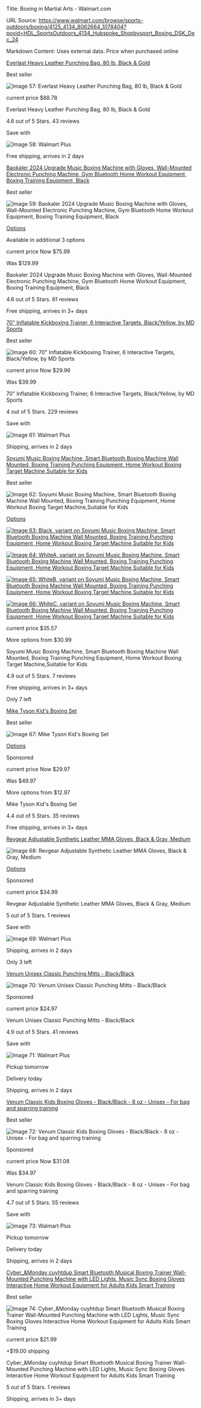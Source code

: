 Title: Boxing in Martial Arts - Walmart.com

URL Source: https://www.walmart.com/browse/sports-outdoors/boxing/4125_4134_8062664_1078404?povid=HDL_SportsOutdoors_4134_Hubspoke_Shopbysport_Boxing_DSK_Dec_24

Markdown Content:
Uses external data. Price when purchased online

[Everlast Heavy Leather Punching Bag, 80 lb, Black & Gold](https://www.walmart.com/ip/80LB-BLACK-GOLD-POWERCORE-HEAVYBAG/897661449?classType=REGULAR&athbdg=L1600)

Best seller

![Image 57: Everlast Heavy Leather Punching Bag, 80 lb, Black & Gold](https://i5.walmartimages.com/seo/80LB-BLACK-GOLD-POWERCORE-HEAVYBAG_a16e5e89-c6af-4489-b10b-27c360bf9d85.348c808014e8e4c60731c80658d47db1.jpeg?odnHeight=784&odnWidth=580&odnBg=FFFFFF)

current price $88.78

Everlast Heavy Leather Punching Bag, 80 lb, Black & Gold

4.6 out of 5 Stars. 43 reviews

Save with

![Image 58: Walmart Plus](https://i5.walmartimages.com/dfw/63fd9f59-ac39/29c6759d-7f14-49fa-bd3a-b870eb4fb8fb/v1/wplus-icon-blue.svg)

Free shipping, arrives in 2 days

[Baokaler 2024 Upgrade Music Boxing Machine with Gloves, Wall-Mounted Electronic Punching Machine, Gym Bluetooth Home Workout Equipment, Boxing Training Equipment, Black](https://www.walmart.com/ip/2024-Music-Boxing-Machine-Gloves-Smart-Bluetooth-RGB-Lights-Electronic-Wall-Mounted-Target-Workout-Punching-Equipment-Home-Upgrade/10571168604?classType=VARIANT&athbdg=L1600)

Best seller

![Image 59: Baokaler 2024 Upgrade Music Boxing Machine with Gloves, Wall-Mounted Electronic Punching Machine, Gym Bluetooth Home Workout Equipment, Boxing Training Equipment, Black](https://i5.walmartimages.com/seo/2024-Music-Boxing-Machine-Gloves-Smart-Bluetooth-RGB-Lights-Electronic-Wall-Mounted-Target-Workout-Punching-Equipment-Home-Upgrade_51c4c264-0dad-4131-bc4f-d6f39619e6ed.c1b8bb1126e3fdbf9e45018072561d47.jpeg?odnHeight=784&odnWidth=580&odnBg=FFFFFF)

[Options](https://www.walmart.com/ip/2024-Music-Boxing-Machine-Gloves-Smart-Bluetooth-RGB-Lights-Electronic-Wall-Mounted-Target-Workout-Punching-Equipment-Home-Upgrade/10571168604?classType=VARIANT&athbdg=L1600)

Available in additional 3 options

current price Now $75.99

Was $129.99

Baokaler 2024 Upgrade Music Boxing Machine with Gloves, Wall-Mounted Electronic Punching Machine, Gym Bluetooth Home Workout Equipment, Boxing Training Equipment, Black

4.6 out of 5 Stars. 61 reviews

Free shipping, arrives in 3+ days

[70" Inflatable Kickboxing Trainer, 6 Interactive Targets, Black/Yellow, by MD Sports](https://www.walmart.com/ip/MD-Sports-Heavy-Duty-70-inch-Inflatable-Black-and-Yellow-Kickboxing-Trainer-Bag/222635327?classType=REGULAR&athbdg=L1600)

Best seller

![Image 60: 70" Inflatable Kickboxing Trainer, 6 Interactive Targets, Black/Yellow, by MD Sports](https://i5.walmartimages.com/seo/MD-Sports-Heavy-Duty-70-inch-Inflatable-Black-and-Yellow-Kickboxing-Trainer-Bag_47505833-88ad-4899-8b5d-ab4bd9fa5d3c.195813ab09539f7945ff2649c09ba270.jpeg?odnHeight=784&odnWidth=580&odnBg=FFFFFF)

current price Now $29.96

Was $39.99

70" Inflatable Kickboxing Trainer, 6 Interactive Targets, Black/Yellow, by MD Sports

4 out of 5 Stars. 229 reviews

Save with

![Image 61: Walmart Plus](https://i5.walmartimages.com/dfw/63fd9f59-ac39/29c6759d-7f14-49fa-bd3a-b870eb4fb8fb/v1/wplus-icon-blue.svg)

Shipping, arrives in 2 days

[Soyumi Music Boxing Machine, Smart Bluetooth Boxing Machine Wall Mounted, Boxing Training Punching Equipment, Home Workout Boxing Target Machine,Suitable for Kids](https://www.walmart.com/ip/Soyumi-Music-Boxing-Machine-Smart-Bluetooth-Machine-Wall-Mounted-Training-Punching-Equipment-Home-Workout-Target-Machine-Suitable-Kids/7189714073?classType=VARIANT&athbdg=L1600)

Best seller

![Image 62: Soyumi Music Boxing Machine, Smart Bluetooth Boxing Machine Wall Mounted, Boxing Training Punching Equipment, Home Workout Boxing Target Machine,Suitable for Kids](https://i5.walmartimages.com/seo/Soyumi-Music-Boxing-Machine-Smart-Bluetooth-Machine-Wall-Mounted-Training-Punching-Equipment-Home-Workout-Target-Machine-Suitable-Kids_5cfa02ef-a779-4fee-95f6-faa7c1c6147e.ceebce00ee32529ff34c84726af36079.jpeg?odnHeight=784&odnWidth=580&odnBg=FFFFFF)

[Options](https://www.walmart.com/ip/Soyumi-Music-Boxing-Machine-Smart-Bluetooth-Machine-Wall-Mounted-Training-Punching-Equipment-Home-Workout-Target-Machine-Suitable-Kids/7189714073?classType=VARIANT&athbdg=L1600)

[![Image 63: Black, variant on Soyumi Music Boxing Machine, Smart Bluetooth Boxing Machine Wall Mounted, Boxing Training Punching Equipment, Home Workout Boxing Target Machine,Suitable for Kids](https://i5.walmartimages.com/asr/5cfa02ef-a779-4fee-95f6-faa7c1c6147e.ceebce00ee32529ff34c84726af36079.jpeg?odnBg=FFFFFF&odnHeight=30&odnWidth=30)](https://www.walmart.com/ip/Soyumi-Music-Boxing-Machine-Smart-Bluetooth-Machine-Wall-Mounted-Training-Punching-Equipment-Home-Workout-Target-Machine-Suitable-Kids/7189714073?classType=undefined&variantFieldId=actual_color)

[![Image 64: WhiteA, variant on Soyumi Music Boxing Machine, Smart Bluetooth Boxing Machine Wall Mounted, Boxing Training Punching Equipment, Home Workout Boxing Target Machine,Suitable for Kids](https://i5.walmartimages.com/asr/07a94206-8000-49fc-b875-e56c37d01a03.78fbfba601330f7d28dcbcdcf38dbfc6.jpeg?odnBg=FFFFFF&odnHeight=30&odnWidth=30)](https://www.walmart.com/ip/Soyumi-Music-Boxing-Machine-Wall-Mounted-Music-Boxing-Machine-Music-Boxing-Counter-Home-Sports-Fitness-Machine-for-Wall-Mounted/14814622125?classType=undefined&variantFieldId=actual_color)

[![Image 65: WhiteB, variant on Soyumi Music Boxing Machine, Smart Bluetooth Boxing Machine Wall Mounted, Boxing Training Punching Equipment, Home Workout Boxing Target Machine,Suitable for Kids](https://i5.walmartimages.com/asr/07a94206-8000-49fc-b875-e56c37d01a03.78fbfba601330f7d28dcbcdcf38dbfc6.jpeg?odnBg=FFFFFF&odnHeight=30&odnWidth=30)](https://www.walmart.com/ip/Soyumi-Music-Boxing-Machine-Wall-Mounted-Music-Boxing-Machine-Music-Boxing-Counter-Home-Sports-Fitness-Machine-for-Wall-Mounted/14880610830?classType=undefined&variantFieldId=actual_color)

[![Image 66: WhiteC, variant on Soyumi Music Boxing Machine, Smart Bluetooth Boxing Machine Wall Mounted, Boxing Training Punching Equipment, Home Workout Boxing Target Machine,Suitable for Kids](https://i5.walmartimages.com/asr/50670a14-0169-4b99-8479-317388ebffa9.9117fde198c95e75fbf5f46c7be958b9.jpeg?odnBg=FFFFFF&odnHeight=30&odnWidth=30)](https://www.walmart.com/ip/Soyumi-Music-Boxing-Machine-Wall-Mounted-Music-Boxing-Machine-Music-Boxing-Counter-Home-Sports-Fitness-Machine-for-Wall-Mounted/14885456596?classType=undefined&variantFieldId=actual_color)

current price $35.57

More options from $30.99

Soyumi Music Boxing Machine, Smart Bluetooth Boxing Machine Wall Mounted, Boxing Training Punching Equipment, Home Workout Boxing Target Machine,Suitable for Kids

4.9 out of 5 Stars. 7 reviews

Free shipping, arrives in 3+ days

Only 7 left

[Mike Tyson Kid's Boxing Set](https://www.walmart.com/sp/track?bt=1&eventST=click&plmt=sp-browse-middle~desktop~&pos=5&tax=4125_4134_8062664_1078404&rdf=1&rd=https%3A%2F%2Fwww.walmart.com%2Fip%2FMike-Tyson-Kid-s-Boxing-Set%2F5144272114%3FclassType%3DVARIANT%26athbdg%3DL1600%26adsRedirect%3Dtrue&adUid=c29c8b3e-7d7e-4035-9753-c544ecfd797d&mloc=sp-browse-middle&pltfm=desktop&pgId=4125_4134_8062664_1078404&pt=browse&spQs=_kTJW-fYfhiOYnQWMGKiZH0Q6z6JMR38LdGlVq5JTdJezb6PbUiDGyLZC2DY0jJ84bIg3_2-2RzYzzsDgBc_-EC_UekByDU2RPz6N9A26GV8rQ-blwOpUu75GQV4RWzvuoKXYuqDe5DBFtr0m3R1-6ol3zRAAxZ2o0rtXNlMyIx4P5fjP5N_hbrh9iorqmtwAalRPYDS-PHnuG7FWPVnmZFqf-qBavNj05T1Nq2pNehuz7Dbb20UOTH0NIaeZOxr&storeId=3081&couponState=na&bkt=ace1_default%7Cace2_default%7Cace3_default%7Csearch_default&classType=VARIANT&athbdg=L1600)

Best seller

![Image 67: Mike Tyson Kid's Boxing Set](https://i5.walmartimages.com/seo/Mike-Tyson-Kid-s-Boxing-Set_4d191b07-43e9-4fa4-981e-d37b8bf771de.d8a2cc7216c384d1cfbf8763a674020a.jpeg?odnHeight=784&odnWidth=580&odnBg=FFFFFF)

[Options](https://www.walmart.com/sp/track?bt=1&eventST=click&plmt=sp-browse-middle~desktop~&pos=5&tax=4125_4134_8062664_1078404&rdf=1&rd=https%3A%2F%2Fwww.walmart.com%2Fip%2FMike-Tyson-Kid-s-Boxing-Set%2F5144272114%3FclassType%3DVARIANT%26athbdg%3DL1600%26adsRedirect%3Dtrue&adUid=c29c8b3e-7d7e-4035-9753-c544ecfd797d&mloc=sp-browse-middle&pltfm=desktop&pgId=4125_4134_8062664_1078404&pt=browse&spQs=_kTJW-fYfhiOYnQWMGKiZH0Q6z6JMR38LdGlVq5JTdJezb6PbUiDGyLZC2DY0jJ84bIg3_2-2RzYzzsDgBc_-EC_UekByDU2RPz6N9A26GV8rQ-blwOpUu75GQV4RWzvuoKXYuqDe5DBFtr0m3R1-6ol3zRAAxZ2o0rtXNlMyIx4P5fjP5N_hbrh9iorqmtwAalRPYDS-PHnuG7FWPVnmZFqf-qBavNj05T1Nq2pNehuz7Dbb20UOTH0NIaeZOxr&storeId=3081&couponState=na&bkt=ace1_default%7Cace2_default%7Cace3_default%7Csearch_default&classType=VARIANT&athbdg=L1600)

Sponsored

current price Now $29.97

Was $49.97

More options from $12.97

Mike Tyson Kid's Boxing Set

4.4 out of 5 Stars. 35 reviews

Free shipping, arrives in 3+ days

[Revgear Adjustable Synthetic Leather MMA Gloves, Black & Gray, Medium](https://www.walmart.com/sp/track?bt=1&eventST=click&plmt=sp-browse-middle~desktop~&pos=6&tax=4125_4134_8062664_1078404&rdf=1&rd=https%3A%2F%2Fwww.walmart.com%2Fip%2FPremier-Deluxe-MMA-Training-Glove-Black-Gray%2F960768797%3FclassType%3DVARIANT%26adsRedirect%3Dtrue&adUid=c29c8b3e-7d7e-4035-9753-c544ecfd797d&mloc=sp-browse-middle&pltfm=desktop&pgId=4125_4134_8062664_1078404&pt=browse&spQs=HyrzI0cjzm29NFbXI18q00WoI3B7Quba_5dT2vI4Kl1M_fg6Z0uV0fFypcsoE7nK-dZFV0HSudeyG7JXGsj523vPmVWhvy-FHVFPqv6Npg5kh3K-hBJXeuz8yZYfhtSr_zOsgcklC5kbp9OSlk2bFCxG2HwjguTNNvykpoqlM9RoZDVNUBAgmEhYqH0-TLteIDJ2xvjqaYk2d8o6LUCAT1JxfMUbKER7_9-1JeUK8WJgg4CM5Vt_BGpPhzur3r36&storeId=3081&couponState=na&bkt=ace1_default%7Cace2_default%7Cace3_default%7Csearch_default&classType=VARIANT)

![Image 68: Revgear Adjustable Synthetic Leather MMA Gloves, Black & Gray, Medium](https://i5.walmartimages.com/seo/Premier-Deluxe-MMA-Training-Glove-Black-Gray_2c69f99f-13ec-41d4-b631-f32125baedba.eab71c0e55d8f19ebd0a257e5db6d3fb.jpeg?odnHeight=784&odnWidth=580&odnBg=FFFFFF)

[Options](https://www.walmart.com/sp/track?bt=1&eventST=click&plmt=sp-browse-middle~desktop~&pos=6&tax=4125_4134_8062664_1078404&rdf=1&rd=https%3A%2F%2Fwww.walmart.com%2Fip%2FPremier-Deluxe-MMA-Training-Glove-Black-Gray%2F960768797%3FclassType%3DVARIANT%26adsRedirect%3Dtrue&adUid=c29c8b3e-7d7e-4035-9753-c544ecfd797d&mloc=sp-browse-middle&pltfm=desktop&pgId=4125_4134_8062664_1078404&pt=browse&spQs=HyrzI0cjzm29NFbXI18q00WoI3B7Quba_5dT2vI4Kl1M_fg6Z0uV0fFypcsoE7nK-dZFV0HSudeyG7JXGsj523vPmVWhvy-FHVFPqv6Npg5kh3K-hBJXeuz8yZYfhtSr_zOsgcklC5kbp9OSlk2bFCxG2HwjguTNNvykpoqlM9RoZDVNUBAgmEhYqH0-TLteIDJ2xvjqaYk2d8o6LUCAT1JxfMUbKER7_9-1JeUK8WJgg4CM5Vt_BGpPhzur3r36&storeId=3081&couponState=na&bkt=ace1_default%7Cace2_default%7Cace3_default%7Csearch_default&classType=VARIANT)

Sponsored

current price $34.99

Revgear Adjustable Synthetic Leather MMA Gloves, Black & Gray, Medium

5 out of 5 Stars. 1 reviews

Save with

![Image 69: Walmart Plus](https://i5.walmartimages.com/dfw/63fd9f59-ac39/29c6759d-7f14-49fa-bd3a-b870eb4fb8fb/v1/wplus-icon-blue.svg)

Shipping, arrives in 2 days

Only 3 left

[Venum Unisex Classic Punching Mitts - Black/Black](https://www.walmart.com/sp/track?bt=1&eventST=click&plmt=sp-browse-middle~desktop~&pos=7&tax=4125_4134_8062664_1078404&rdf=1&rd=https%3A%2F%2Fwww.walmart.com%2Fip%2FVenum-Unisex-Classic-Punching-Mitts-Black-Black%2F1516704833%3FclassType%3DREGULAR%26adsRedirect%3Dtrue&adUid=c29c8b3e-7d7e-4035-9753-c544ecfd797d&mloc=sp-browse-middle&pltfm=desktop&pgId=4125_4134_8062664_1078404&pt=browse&spQs=JyNoJ1aQTD_8w-AcdXvToCtoOgkyhksgvWU6UI1HpCCZOKlrj4uy8aGheHXq4pZoHrld9BJRwEI6Lbv_iDQ5PUC_UekByDU2RPz6N9A26GXXYBm1gRmPhALAkPVoSojyE2sO-FgTllsIwYZz84aufCOkJshq_6KGIr-WgoUIUOmcaz3gYyq5hd2mZFzhWKX73xQPjxNUSUoN8FIF12fxJmTlSlTe4makoj1s2NoubYTqnlJLs3pohowJCRFT76Vl&storeId=3081&couponState=na&bkt=ace1_default%7Cace2_default%7Cace3_default%7Csearch_default&classType=REGULAR)

![Image 70: Venum Unisex Classic Punching Mitts - Black/Black](https://i5.walmartimages.com/seo/Venum-Unisex-Classic-Punching-Mitts-Black-Black_523dc165-2133-42ba-a295-89c7a948ad01.9410d20568dcac07835d065f5dc69209.jpeg?odnHeight=784&odnWidth=580&odnBg=FFFFFF)

Sponsored

current price $24.97

Venum Unisex Classic Punching Mitts - Black/Black

4.9 out of 5 Stars. 41 reviews

Save with

![Image 71: Walmart Plus](https://i5.walmartimages.com/dfw/63fd9f59-ac39/29c6759d-7f14-49fa-bd3a-b870eb4fb8fb/v1/wplus-icon-blue.svg)

Pickup tomorrow

Delivery today

Shipping, arrives in 2 days

[Venum Classic Kids Boxing Gloves - Black/Black - 8 oz - Unisex - For bag and sparring training](https://www.walmart.com/sp/track?bt=1&eventST=click&plmt=sp-browse-middle~desktop~&pos=8&tax=4125_4134_8062664_1078404&rdf=1&rd=https%3A%2F%2Fwww.walmart.com%2Fip%2FVenum-Classic-Kids-Boxing-Gloves-Black-Black-8-oz-Unisex-For-bag-and-sparring-training%2F387620331%3FclassType%3DREGULAR%26athbdg%3DL1600%26adsRedirect%3Dtrue&adUid=c29c8b3e-7d7e-4035-9753-c544ecfd797d&mloc=sp-browse-middle&pltfm=desktop&pgId=4125_4134_8062664_1078404&pt=browse&spQs=ZL_-aHVXQsonh36RMhWSigC0dz19OnqY-ztk9WJdy8J226ZClC6M3OubZpFXegKtCIQ9gIShlKilNqWgWEn3HnvPmVWhvy-FHVFPqv6Npg7PTxhkW-mV3wflWNBRzRXSiaMp_om397SO5nbnD18KfliKX4cNBixQqk7QVhgTft-zqHoWS1EqISTipHx49FXcAalRPYDS-PHnuG7FWPVnmZFqf-qBavNj05T1Nq2pNehuz7Dbb20UOTH0NIaeZOxr&storeId=3081&couponState=na&bkt=ace1_default%7Cace2_default%7Cace3_default%7Csearch_default&classType=REGULAR&athbdg=L1600)

Best seller

![Image 72: Venum Classic Kids Boxing Gloves - Black/Black - 8 oz - Unisex - For bag and sparring training](https://i5.walmartimages.com/seo/Venum-Classic-Kids-Boxing-Gloves-Black-Black-8-oz-Unisex-For-bag-and-sparring-training_1745ef4f-4d1e-44ce-9fe2-abb379cc4a15_1.f5bb34adc9190547d43faa38dde35ef7.jpeg?odnHeight=784&odnWidth=580&odnBg=FFFFFF)

Sponsored

current price Now $31.08

Was $34.97

Venum Classic Kids Boxing Gloves - Black/Black - 8 oz - Unisex - For bag and sparring training

4.7 out of 5 Stars. 55 reviews

Save with

![Image 73: Walmart Plus](https://i5.walmartimages.com/dfw/63fd9f59-ac39/29c6759d-7f14-49fa-bd3a-b870eb4fb8fb/v1/wplus-icon-blue.svg)

Pickup tomorrow

Delivery today

Shipping, arrives in 2 days

[Cyber\_&Monday cuyhtdup Smart Bluetooth Musical Boxing Trainer Wall-Mounted Punching Machine with LED Lights, Music Sync Boxing Gloves Interactive Home Workout Equipment for Adults Kids Smart Training](https://www.walmart.com/ip/cuyhtdup-Smart-Bluetooth-Musical-Boxing-Trainer-Wall-Mounted-Punching-Machine-LED-Lights-Music-Sync-Gloves-Interactive-Home-Workout-Equipment-Adults/13560612300?classType=REGULAR&athbdg=L1600)

Best seller

![Image 74: Cyber_&Monday cuyhtdup Smart Bluetooth Musical Boxing Trainer Wall-Mounted Punching Machine with LED Lights, Music Sync Boxing Gloves Interactive Home Workout Equipment for Adults Kids Smart Training](https://i5.walmartimages.com/seo/cuyhtdup-Smart-Bluetooth-Musical-Boxing-Trainer-Wall-Mounted-Punching-Machine-LED-Lights-Music-Sync-Gloves-Interactive-Home-Workout-Equipment-Adults_3a559d69-51ff-4e0c-8b9e-c9a44af97ea6.89e009bba21de16dfde6f82f3a84cb05.jpeg?odnHeight=784&odnWidth=580&odnBg=FFFFFF)

current price $21.99

+$19.00 shipping

Cyber\_&Monday cuyhtdup Smart Bluetooth Musical Boxing Trainer Wall-Mounted Punching Machine with LED Lights, Music Sync Boxing Gloves Interactive Home Workout Equipment for Adults Kids Smart Training

5 out of 5 Stars. 1 reviews

Shipping, arrives in 3+ days
